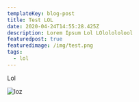 ```yaml
---
templateKey: blog-post
title: Test LOL
date: 2020-04-24T14:55:28.425Z
description: Lorem Ipsum Lol LOlolololool
featuredpost: true
featuredimage: /img/test.png
tags:
  - lol
---
```

Lol



![loz](/img/test.png "lol")